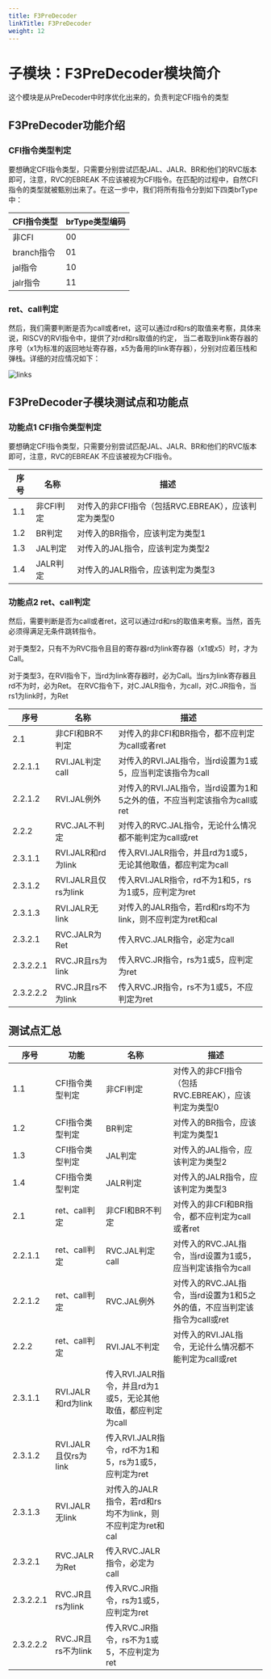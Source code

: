 ```yaml
---
title: F3PreDecoder
linkTitle: F3PreDecoder
weight: 12
---
```


<div class="ifu-ctx">

# 子模块：F3PreDecoder模块简介

这个模块是从PreDecoder中时序优化出来的，负责判定CFI指令的类型

## F3PreDecoder功能介绍

### CFI指令类型判定

要想确定CFI指令类型，只需要分别尝试匹配JAL、JALR、BR和他们的RVC版本即可，注意，RVC的EBREAK
不应该被视为CFI指令。在匹配的过程中，自然CFI指令的类型就被甄别出来了。在这一步中，我们将所有指令分到如下四类brType中：

| CFI指令类型 | brType类型编码 |
| --- | --- |
| 非CFI | 00 | 
| branch指令 | 01 |
| jal指令 | 10 |
| jalr指令 | 11 |

### ret、call判定

然后，我们需要判断是否为call或者ret，这可以通过rd和rs的取值来考察，具体来说，RISCV的RVI指令中，提供了对rd和rs取值的约定，
当二者取到link寄存器的序号（x1为标准的返回地址寄存器，x5为备用的link寄存器），分别对应着压栈和弹栈。详细的对应情况如下：

![links](linkjal.png)

## F3PreDecoder子模块测试点和功能点

### 功能点1 CFI指令类型判定

要想确定CFI指令类型，只需要分别尝试匹配JAL、JALR、BR和他们的RVC版本即可，注意，RVC的EBREAK
不应该被视为CFI指令。

| 序号 | 名称     | 描述                                 |
|-----|--------|------------------------------------|
| 1\.1| 非CFI判定 | 对传入的非CFI指令（包括RVC\.EBREAK），应该判定为类型0 |
| 1\.2| BR判定   | 对传入的BR指令，应该判定为类型1   |
| 1\.3| JAL判定  | 对传入的JAL指令，应该判定为类型2  |
| 1\.4| JALR判定 | 对传入的JALR指令，应该判定为类型3 |

### 功能点2 ret、call判定

然后，需要判断是否为call或者ret，这可以通过rd和rs的取值来考察。当然，首先必须得满足无条件跳转指令。

对于类型2，只有不为RVC指令且目的寄存器rd为link寄存器（x1或x5）时，才为Call。

对于类型3，在RVI指令下，当rd为link寄存器时，必为Call。当rs为link寄存器且rd不为时，必为Ret。
在RVC指令下，对C\.JALR指令，为call，对C\.JR指令，当rs1为link时，为Ret

| 序号   | 名称               | 描述                                     |
|------|------------------|----------------------------------------|
| 2\.1 | 非CFI和BR不判定       | 对传入的非CFI和BR指令，都不应判定为call或者ret                  |
| 2\.2\.1\.1 | RVI\.JAL判定call | 对传入的RVI\.JAL指令，当rd设置为1或5，应当判定该指令为call          |
| 2\.2\.1\.2 | RVI\.JAL例外    | 对传入的RVI\.JAL指令，当rd设置为1和5之外的值，不应当判定该指令为call或ret |
| 2\.2\.2 | RVC\.JAL不判定   | 对传入的RVC\.JAL指令，无论什么情况都不能判定为call或ret    |
| 2\.3\.1\.1 | RVI\.JALR和rd为link     | 传入RVI\.JALR指令，并且rd为1或5，无论其他取值，都应判定为call     |
| 2\.3\.1\.2 | RVI\.JALR且仅rs为link    | 传入RVI\.JALR指令，rd不为1和5，rs为1或5，应判定为ret        |
| 2\.3\.1\.3 | RVI\.JALR无link        | 对传入的JALR指令，若rd和rs均不为link，则不应判定为ret和cal |
| 2\.3\.2\.1 | RVC\.JALR为Ret | 传入RVC\.JALR指令，必定为call     |
| 2\.3\.2\.2\.1 | RVC\.JR且rs为link    | 传入RVC\.JR指令，rs为1或5，应判定为ret        |
| 2\.3\.2\.2\.2 | RVC\.JR且rs不为link    | 传入RVC\.JR指令，rs不为1或5，不应判定为ret        |

## 测试点汇总

| 序号     | 功能            | 名称             | 描述                                 |
|--------|---------------|----------------|------------------------------------|
| 1\.1   | CFI指令类型判定     | 非CFI判定         | 对传入的非CFI指令（包括RVC\.EBREAK），应该判定为类型0 |
| 1\.2   | CFI指令类型判定     | BR判定           | 对传入的BR指令，应该判定为类型1                  |
| 1\.3   | CFI指令类型判定     | JAL判定          | 对传入的JAL指令，应该判定为类型2                             |
| 1\.4   | CFI指令类型判定     | JALR判定         | 对传入的JALR指令，应该判定为类型3                            |
| 2\.1   | ret、call判定    | 非CFI和BR不判定     | 对传入的非CFI和BR指令，都不应判定为call或者ret                  |
| 2\.2\.1\.1 | ret、call判定    | RVC\.JAL判定call | 对传入的RVC\.JAL指令，当rd设置为1或5，应当判定该指令为call          |
| 2\.2\.1\.2 | ret、call判定    | RVC\.JAL例外     | 对传入的RVC\.JAL指令，当rd设置为1和5之外的值，不应当判定该指令为call或ret |
| 2\.2\.2 | ret、call判定    | RVI\.JAL不判定    | 对传入的RVI\.JAL指令，无论什么情况都不能判定为call或ret    |
| 2\.3\.1\.1 | RVI\.JALR和rd为link     | 传入RVI\.JALR指令，并且rd为1或5，无论其他取值，都应判定为call     |
| 2\.3\.1\.2 | RVI\.JALR且仅rs为link    | 传入RVI\.JALR指令，rd不为1和5，rs为1或5，应判定为ret        |
| 2\.3\.1\.3 | RVI\.JALR无link        | 对传入的JALR指令，若rd和rs均不为link，则不应判定为ret和cal |
| 2\.3\.2\.1 | RVC\.JALR为Ret | 传入RVC\.JALR指令，必定为call     |
| 2\.3\.2\.2\.1 | RVC\.JR且rs为link    | 传入RVC\.JR指令，rs为1或5，应判定为ret        |
| 2\.3\.2\.2\.2 | RVC\.JR且rs不为link    | 传入RVC\.JR指令，rs不为1或5，不应判定为ret        |

</div>